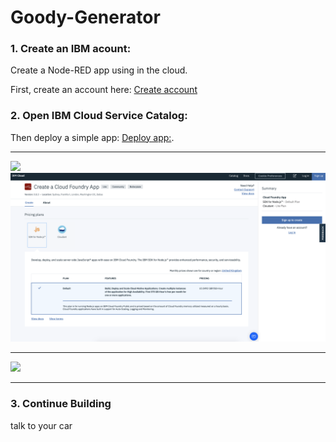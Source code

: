 # Goody-Generator

### 1. Create an IBM acount:

 Create a Node-RED app using in the cloud.
 
 First, create an account here: [Create account](http://ibm.biz/quickapp)




### 2. Open IBM Cloud Service Catalog:

Then deploy a simple app: [Deploy app:](https://console.bluemix.net/catalog/starters/node-red-starter).

<hr>

![](../master/deploy.png)
![](https://github.com/hansb001/Goody-generator/blob/master/deploy.png)

<hr>



![](../img/node-red-running-instance.png)

<hr>


### 3. Continue Building

talk to your car
